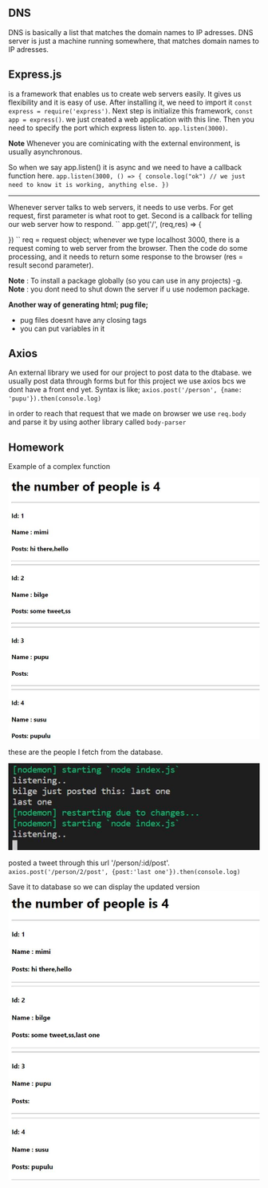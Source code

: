 ## DNS

DNS is basically a list that matches the domain names to IP adresses. DNS server is just a machine running somewhere, that matches domain names to IP adresses.

## Express.js

is a framework that enables us to create web servers easily. It gives us flexibility and it is easy of use.
After installing it, we need to import it ``const express = require('express')``. 
Next step is initialize this framework, ``const app = express()``. we just created a web application with this line.
Then you need to specify the port which express listen to. ``app.listen(3000)``.

**Note** Whenever you are cominicating with the external environment, is usually asynchronous. 

So when we say app.listen() it is async and we need to have a callback function here.
 ``app.listen(3000, () => {
console.log("ok") // we just need to know it is working, anything else.
})``

--- 
Whenever server talks to web servers, it needs to use verbs. For get request, first parameter is what root to get. Second is a callback for telling our web server how to respond.
``
app.get('/', (req,res) => {

})
``
req = request object; whenever we type localhost 3000, there is a request coming to web server from the browser.
Then the code do some processing, and it needs to return some response to the browser (res = result second parameter).

**Note** : To install a package globally (so you can use in any projects) -g.
**Note** : you dont need to shut down the server if u use nodemon package.

**Another way of generating html; pug file;**
- pug files doesnt have any closing tags
- you can put variables in it

## Axios
An external library we used for our project to post data to the dtabase. we usually post data through forms but for this project we use axios bcs we dont have a front end yet.
Syntax is like; 
``axios.post('/person', {name: 'pupu'}).then(console.log)``

in order to reach that request that we made on browser we use ``req.body`` and parse it by using aother library called ``body-parser``

## Homework 
Example of a complex function 

![alt text](https://github.com/bilgedemirkaya/WTMBerlin/blob/main/week4/images/ppl.JPG)

these are the people I fetch from the database.

![alt text](https://github.com/bilgedemirkaya/WTMBerlin/blob/main/week4/images/Capture.JPG)

posted a tweet through this url '/person/:id/post'.
``axios.post('/person/2/post', {post:'last one'}).then(console.log)``

Save it to database so we can display the updated version
![alt text](https://github.com/bilgedemirkaya/WTMBerlin/blob/main/week4/images/pp.JPG)